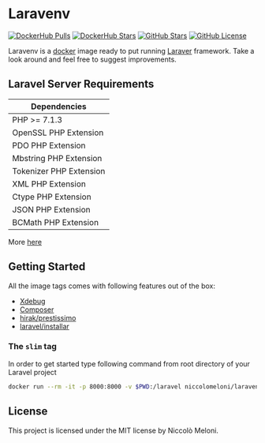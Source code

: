 # Laravenv

[![DockerHub Pulls](https://img.shields.io/docker/pulls/niccolomeloni/laravenv.svg)](https://hub.docker.com/r/niccolomeloni/docker-nativescript-cli/) [![DockerHub Stars](https://img.shields.io/docker/stars/niccolomeloni/laravenv.svg)](https://hub.docker.com/r/niccolomeloni/docker-nativescript-cli/) [![GitHub Stars](https://img.shields.io/github/stars/niccolomeloni/laravenv.svg?label=github%20stars)](https://github.com/niccolomeloni/laravenv) [![GitHub License](https://img.shields.io/github/license/niccolomeloni/laravenv.svg)](https://github.com/niccolomeloni/docker-nativescript-cli)

Laravenv is a [docker](https://www.docker.com/) image ready to put running [Laraver](https://laravel.com/) framework. Take a look around and feel free to suggest improvements.

## Laravel Server Requirements

| Dependencies |
| ------------ |
| PHP >= 7.1.3 |
| OpenSSL PHP Extension |
| PDO PHP Extension |
| Mbstring PHP Extension |
| Tokenizer PHP Extension |
| XML PHP Extension |
| Ctype PHP Extension |
| JSON PHP Extension |
| BCMath PHP Extension |

More [here](https://laravel.com/docs/5.8#server-requirements)

## Getting Started

All the image tags comes with following features out of the box:
 * [Xdebug](https://xdebug.org/docs/remote)
 * [Composer](https://getcomposer.org/)
 * [hirak/prestissimo](https://github.com/hirak/prestissimo)
 * [laravel/installar](https://github.com/laravel/installer)

### The `slim` tag 

In order to get started type following command from root directory of your Laravel project

```sh
docker run --rm -it -p 8000:8000 -v $PWD:/laravel niccolomeloni/laravenv:slim php artisan serve --host 0.0.0.0
```

## License
This project is licensed under the MIT license by Niccolò Meloni.